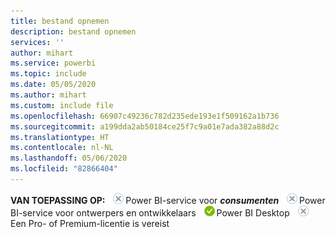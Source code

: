 ```yaml
---
title: bestand opnemen
description: bestand opnemen
services: ''
author: mihart
ms.service: powerbi
ms.topic: include
ms.date: 05/05/2020
ms.author: mihart
ms.custom: include file
ms.openlocfilehash: 66907c49236c782d235ede193e1f509162a1b736
ms.sourcegitcommit: a199dda2ab50184ce25f7c9a01e7ada382a88d2c
ms.translationtype: HT
ms.contentlocale: nl-NL
ms.lasthandoff: 05/06/2020
ms.locfileid: "82866404"
---
```

<Token>**VAN TOEPASSING OP:** ![nee](media/no.png)Power BI-service voor ***consumenten*** ![nee](media/no.png)Power BI-service voor ontwerpers en ontwikkelaars ![ja](media/yes.png)Power BI Desktop ![nee](media/no.png)Een Pro- of Premium-licentie is vereist</Token>